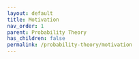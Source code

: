 ```yaml
---
layout: default
title: Motivation
nav_order: 1
parent: Probability Theory
has_children: false
permalink: /probability-theory/motivation
---
```


